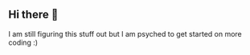 ## Hi there 👋

I am still figuring this stuff out but I am psyched to get started on more coding :)
